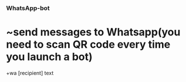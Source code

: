 ### WhatsApp-bot


# ~send messages to Whatsapp(you need to scan QR code every time you launch a bot)
  +wa [recipient] text
